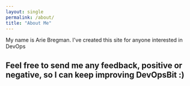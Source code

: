 ```yaml
---
layout: single
permalink: /about/
title: "About Me"
---
```


My name is Arie Bregman. I've created this site for anyone interested in DevOps

Feel free to send me any feedback, positive or negative, so I can keep improving DevOpsBit :)
---
